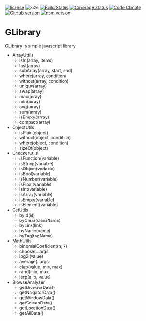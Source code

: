 [![license](https://img.shields.io/github/license/mashape/apistatus.svg)](https://github.com/G43riko/GLibrary/blob/master/LICENSE)
![Size](https://reposs.herokuapp.com/?path=G43riko/GLibrary)
[![Build Status](https://api.travis-ci.org/G43riko/GLibrary.svg?branch=master)](https://travis-ci.org/G43riko/GLibrary)
[![Coverage Status](https://coveralls.io/repos/github/G43riko/GLibrary/badge.svg?branch=master)](https://coveralls.io/github/G43riko/GLibrary?branch=master)
[![Code Climate](https://codeclimate.com/github/G43riko/GLibrary.svg)](https://codeclimate.com/github/G43riko/GLibrary)
[![GitHub version](https://badge.fury.io/gh/G43riko%2FGLibrary.svg)](https://badge.fury.io/gh/G43riko%2FGLibrary)
[![npm version](https://badge.fury.io/js/glibrary.svg)](https://badge.fury.io/js/glibrary)
# GLibrary

GLibrary is simple javascript library


 - ArrayUttils
     - isIn(array, items)
     - last(array)
     - subArray(array, start, end)
     - where(array, condition)
     - without(array, condition)
     - unique(array)
     - swap(array)
     - max(array)
     - min(array)
     - avg(array)
     - sum(array)
     - isEmpty(array)
     - compact(array)
 - ObjectUtils
     - isPlain(object)
     - without(object, condition)
     - where(object, condition)
     - sizeOf(object)
 - CheckerUtils
     - isFunction(variable)
     - isString(variable)
     - isObject(variable)
     - isBool(variable)
     - isNumber(variable)
     - isFloat(variable)
     - isInt(variable)
     - isArray(variable)
     - isEmpty(variable)
     - isElement(variable)
 - GetUtils
     - byId(id)
     - byClass(className)
     - byLink(link)
     - byName(name)
     - byTag(tagName)
 - MathUtils
     - binomialCoeficient(n, k)
     - choose(...args)
     - log2i(value)
     - average(..args)
     - clap(value, min, max)
     - rand(min, max)
     - lerp(a, b, value)
 - BrowseAnalyzer
     - getBrowserData()
     - getNaigatorData()
     - getWindowData()
     - getScreenData()
     - getLocationData()
     - getAllData()